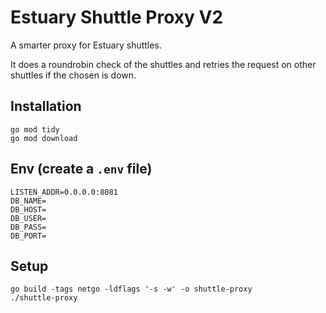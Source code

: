 # Estuary Shuttle Proxy V2

A smarter proxy for Estuary shuttles.

It does a roundrobin check of the shuttles and retries the request on other shuttles if the chosen is down.

## Installation
```
go mod tidy
go mod download
```

## Env (create a `.env` file)
```
LISTEN_ADDR=0.0.0.0:8081
DB_NAME=
DB_HOST=
DB_USER=
DB_PASS=
DB_PORT=
```

## Setup
```
go build -tags netgo -ldflags '-s -w' -o shuttle-proxy
./shuttle-proxy
```


